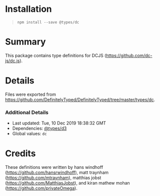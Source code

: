 # Installation
> `npm install --save @types/dc`

# Summary
This package contains type definitions for DCJS (https://github.com/dc-js/dc.js).

# Details
Files were exported from https://github.com/DefinitelyTyped/DefinitelyTyped/tree/master/types/dc.

### Additional Details
 * Last updated: Tue, 10 Dec 2019 18:38:32 GMT
 * Dependencies: [@types/d3](https://npmjs.com/package/@types/d3)
 * Global values: `dc`

# Credits
These definitions were written by hans windhoff (https://github.com/hansrwindhoff), matt traynham (https://github.com/mtraynham), matthias jobst (https://github.com/MatthiasJobst), and kiran mathew mohan (https://github.com/privateOmega).
